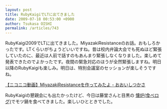 ```yaml
---
layout: post
title: RubyKaigiでLTに出てきました
date: 2009-07-18 00:53:00 +0900
author: Tsukasa OISHI
permalink: /articles/743
---
```


RubyKaigi2009でLTに出てきました。MiyazakiResistanceのお話。おもしろかったです。LTくらいがちょうどいいですね。昔は校内弁論大会でも死ぬほど緊張していたのに、最近は人前で話すのもあんまり緊張しなくなりました。楽しめて発表できたのでよかったです。夜間の緊急対応のほうが全然緊張しますね。明日以降のRubyKaigiも楽しみ。明日は、特別会議室のセッションが楽しそうですね。
<script type="text/javascript" src="http://ext.nicovideo.jp/thumb_watch/sm8242850"></script>

<noscript><a href="http://www.nicovideo.jp/watch/sm8242850">【ニコニコ動画】MiyazakiResistanceを作ってみたよ - おおいしつかさ</a></noscript>

RubyKaigiの懇親会にも出たかったけど、今日は藤堂さんと目黒の [懐炉(食べログ)](http://r.tabelog.com/tokyo/A1316/A131601/13029482/)でモツ鍋を食べてきました。楽しいひとときでした。

